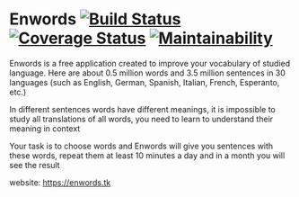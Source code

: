 # Enwords [![Build Status](https://travis-ci.org/enwords/enwords.svg?branch=master)](https://travis-ci.org/enwords/enwords) [![Coverage Status](https://coveralls.io/repos/github/enwords/enwords/badge.svg?branch=master)](https://coveralls.io/github/enwords/enwords?branch=master) [![Maintainability](https://api.codeclimate.com/v1/badges/4dedf52adfa17a628020/maintainability)](https://codeclimate.com/github/enwords/enwords/maintainability)

Enwords is a free application created to improve your vocabulary of studied language. Here are about 0.5 million words and 3.5 million sentences in 30 languages (such as English, German, Spanish, Italian, French, Esperanto, etc.)

In different sentences words have different meanings, it is impossible to study all translations of all words, you need to learn to understand their meaning in context

Your task is to choose words and Enwords will give you sentences with these words, repeat them at least 10 minutes a day and in a month you will see the result

website: https://enwords.tk
